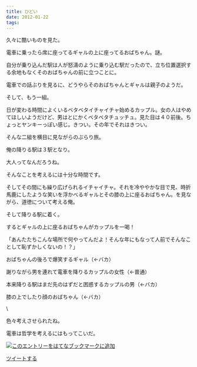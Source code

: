 ```yaml
---
title: ひどい
date: 2012-01-22
tags: 
---
```

久々に酷いものを見た。

電車に乗ったら席に座ってるギャルの上に座ってるおばちゃん。謎。

自分が乗り込んだ駅は人が怒濤のように乗り込む駅だったので、立ち位置選択する余地もなくそのおばちゃんの前に立つことに。

電車での話ぶりを見るに、どうやらそのおばちゃんとギャルは親子のようだ。

そして、もう一組。

日が変わる時間によくいるベタベタイチャイチャ始めるカップル。女の人はやめてほしいようだけど、男はとにかくベタベタチュッチュ。見た目は４０前後。ちょっとヤンキーっぽい感じ。きつい。その年でそれはきつい。

そんな二組を横目に見ながらのぶらり旅。

俺の降りる駅は３駅となり。

大人ってなんだろうね。

そんなことを考えるには十分な時間です。

そしてその間にも繰り広げられるイチャイチャ。それを冷ややかな目で見、時折馬鹿にしたような笑いを浮かべるギャルとその膝の上に座るおばちゃん。を見ながら、道徳について考える俺。

そして降りる駅に着く。

するとギャルの上に座るおばちゃんがカップルを一喝！

「あんたたちこんな場所で何やってんだよ！そんな年にもなって人前でそんなことして恥ずかしくないの！？」

おばちゃんの後ろで爆笑するギャル（←バカ）

謝りながら男を連れて電車を降りるカップルの女性（←普通）

本来降りる駅はまだ先のはずだと困惑するカップルの男（←バカ）

膝の上でしたり顔のおばちゃん（←バカ）

\

色々考えさせられたね。

電車は哲学を考えるにはもってこいだ。

[![このエントリーをはてなブックマークに追加](http://b.st-hatena.com/images/entry-button/button-only.gif)](http://b.hatena.ne.jp/entry/http://d.hatena.ne.jp "このエントリーをはてなブックマークに追加")

[ツイートする](http://twitter.com/share)

